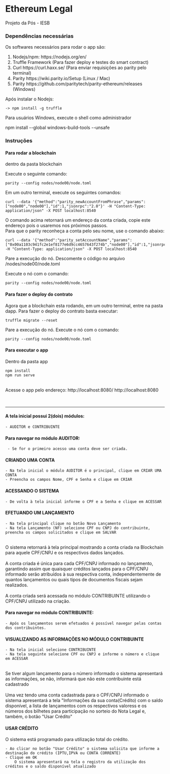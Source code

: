 # Ethereum Legal

Projeto da Pós - IESB

### Dependências necessárias

Os softwares necessários para rodar o app são:

<ol>
    <li> Nodejs/npm: https://nodejs.org/en/</li>
    <li> Truffle Framework (Para fazer deploy e testes do smart contract)</li>
    <li> Curl https://curl.haxx.se/ (Para enviar requisições ao parity pelo terminal) </li>
     <li> Parity https://wiki.parity.io/Setup (Linux / Mac) </li>
    <li> Parity https://github.com/paritytech/parity-ethereum/releases (Windows) </li>
</ol>

Após instalar o Nodejs: <br>

    -> npm install -g truffle

Para usuários Windows, execute o shell como administrador <br>

npm install --global windows-build-tools --unsafe

### Instruções

#### Para rodar a blockchain

dentro da pasta blockchain <br>

Execute o seguinte comando: <br>

    parity --config nodes/node00/node.toml

Em um outro terminal, execute os seguintes comandos: <br>

    curl --data '{"method":"parity_newAccountFromPhrase","params":["node00","node00"],"id":1,"jsonrpc":"2.0"}' -H "Content-Type: application/json" -X POST localhost:8540

O comando acima retornará um endereço da conta criada, copie este endereço pois o usaremos nos próximos passos. <br>
Para que o parity reconheça a conta pelo seu nome, use o comando abaixo: <br>

    curl --data '{"method":"parity_setAccountName","params":["0x00a1103c941fc2e1ef8177e6d9cc4657643f274b","node00"],"id":1,"jsonrpc":"2.0"}' -H "Content-Type: application/json" -X POST localhost:8540

Pare a execução do nó. Descomente o código no arquivo /nodes/node00/node.toml <br>

Execute o nó com o comando: <br>

    parity --config nodes/node00/node.toml

#### Para fazer o deploy do contrato

Agora que a blockchain esta rodando, em um outro terminal, entre na pasta dapp. Para fazer o deploy do contrato basta executar: <br>

    truffle migrate --reset

Pare a execução do nó. Execute o nó com o comando: <br>

    parity --config nodes/node00/node.toml

#### Para executar o app

Dentro da pasta app <br>

    npm install
    npm run serve

<br>
Acesse o app pelo endereço: http://localhost:8080/ http://localhost:8080

<br><hr>

#### A tela inicial possui 2(dois) módulos:

```
- AUDITOR e CONTRIBUINTE
```

#### Para navegar no módulo AUDITOR:

```
 - Se for o primeiro acesso uma conta deve ser criada.
```

#### CRIANDO UMA CONTA

```
- Na tela inicial o módulo AUDITOR é o principal, clique em CRIAR UMA CONTA
- Preencha os campos Nome, CPF e Senha e clique em CRIAR
```

#### ACESSANDO O SISTEMA

```
- De volta à tela inicial informe o CPF e a Senha e clique em ACESSAR
```

#### EFETUANDO UM LANÇAMENTO

```
- Na tela principal clique no botão Novo Lançamento
- Na tela Lançamento (NF) selecione CPF ou CNPJ do contribuinte, preencha os campos solicitados e clique em SALVAR
```

<br>
        O sistema retornará à tela principal mostrando a conta criada na Blockchain para aquele CPF/CNPJ e os respectivos dados lançados.
<br><br>
A conta criada é única para cada CPF/CNPJ informado no lançamento, garantindo assim que quaisquer créditos lançados para o CPF/CNPJ informado serão atribuídos à sua respectiva conta, independentemente de quantos lançamentos ou quais tipos de documentos fiscais sejam realizados.
<br><br>
A conta criada será acessada no módulo CONTRIBUINTE utilizando o CPF/CNPJ utilizado na criação.

#### Para navegar no módulo CONTRIBUINTE:

```
- Após os lançamentos serem efetuados é possível navegar pelas contas dos contribuintes.
```

#### VISUALIZANDO AS INFORMAÇÕES NO MÓDULO CONTRIBUINTE

```
- Na tela inicial selecione CONTRIBUINTE
- Na tela seguinte selecione CPF ou CNPJ e informe o número e clique em ACESSAR

```

<br>
        Se tiver algum lançamento para o número informado o sistema apresentará as informações, se não, informará que não este contribuinte está cadastrado
<br><br>
        Uma vez tendo uma conta cadastrada para o CPF/CNPJ informado o sistema apresentará a tela "Informações da sua conta(Crédito) com o saldo disponível, a lista de lançamentos com os respectivos valoress e os números dos bilhetes para participação no sorteio do Nota Legal e, também, o botão "Usar Crédito"

#### USAR CRÉDITO

O sistema está programado para utilização total do crédito.<br>

```
- Ao clicar no botão "Usar Crédito" o sistema solicita que informe a destinação do crédito (IPTU,IPVA ou CONTA CORRENTE)
- Clique em OK
    O sistema apresentará na tela o registro da utilização dos créditos e o saldo disponível atualizado
```
